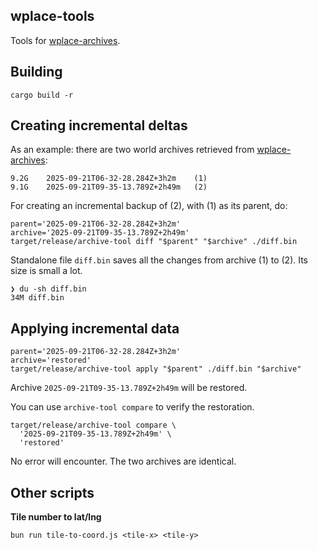 wplace-tools
--

Tools for [wplace-archives](https://github.com/murolem/wplace-archives).

## Building

```shell
cargo build -r
```

## Creating incremental deltas

As an example: there are two world archives retrieved
from [wplace-archives](https://github.com/murolem/wplace-archives):

```
9.2G	2025-09-21T06-32-28.284Z+3h2m    (1)
9.1G	2025-09-21T09-35-13.789Z+2h49m   (2)
```

For creating an incremental backup of (2), with (1) as its parent, do:

```shell
parent='2025-09-21T06-32-28.284Z+3h2m'
archive='2025-09-21T09-35-13.789Z+2h49m'
target/release/archive-tool diff "$parent" "$archive" ./diff.bin
```

Standalone file `diff.bin` saves all the changes from archive (1) to (2). Its size
is small a lot.

```console
❯ du -sh diff.bin
34M	diff.bin
```

## Applying incremental data

```shell
parent='2025-09-21T06-32-28.284Z+3h2m'
archive='restored'
target/release/archive-tool apply "$parent" ./diff.bin "$archive"
```

Archive `2025-09-21T09-35-13.789Z+2h49m` will be restored.

You can use `archive-tool compare` to verify the restoration.

```shell
target/release/archive-tool compare \
  '2025-09-21T09-35-13.789Z+2h49m' \
  'restored'
```

No error will encounter. The two archives are identical.

## Other scripts

**Tile number to lat/lng**

```shell
bun run tile-to-coord.js <tile-x> <tile-y>
```
